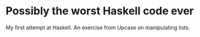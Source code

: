 # Possibly the worst Haskell code ever

My first attempt at Haskell. An exercise from Upcase on manipulating lists.